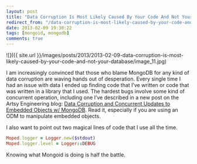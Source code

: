 ```yaml
---
layout: post
title: "Data Corruption Is Most Likely Caused By Your Code And Not Your Database"
redirect_from: "/data-corruption-is-most-likely-caused-by-your-code-and-not-your-database/"
date: 2013-02-09 19:30:22
tags: [mongoid, mongodb]
comments: true
---
```

![]({{ site.url }}/images/posts/2013/2013-02-09-data-corruption-is-most-likely-caused-by-your-code-and-not-your-database/image_11.jpg)

I am increasingly convinced that those who blame MongoDB for any kind of data corruption are waving hands out of desperation. Every single time I had an issue with data I ended up finding code that I’ve written or code that was written in a library that I used. The hardest bugs involve some kind of concurrent operation, including one I’ve described in a new post on the Artsy Engineering blog: [Data Corruption and Concurrent Updates to Embedded Objects w/ MongoDB](http://artsy.github.com/blog/2013/02/09/data-corruption-and-concurrent-updates-to-embedded-objects-with-mongoid/). Read it, especially if you are using an ODM to manipulate embedded objects.

I also want to point out two magical lines of code that I use all the time.

```ruby
Moped.logger = Logger.new($stdout)
Moped.logger.level = Logger::DEBUG
```

Knowing what Mongoid is doing is half the battle.
